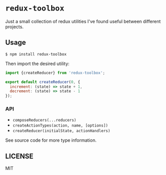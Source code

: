 # `redux-toolbox`

Just a small collection of redux utilities I've found useful between different
projects.

## Usage

```
$ npm install redux-toolbox
```

Then import the desired utility:

```js
import {createReducer} from 'redux-toolbox';

export default createReducer(0, {
  increment: (state) => state + 1,
  decrement: (state) => state - 1
});
```

### API

* `composeReducers(...reducers)`
* `createActionTypes(action, name, [options])`
* `createReducer(initialState, actionHandlers)`

See source code for more type information.

## LICENSE

MIT
